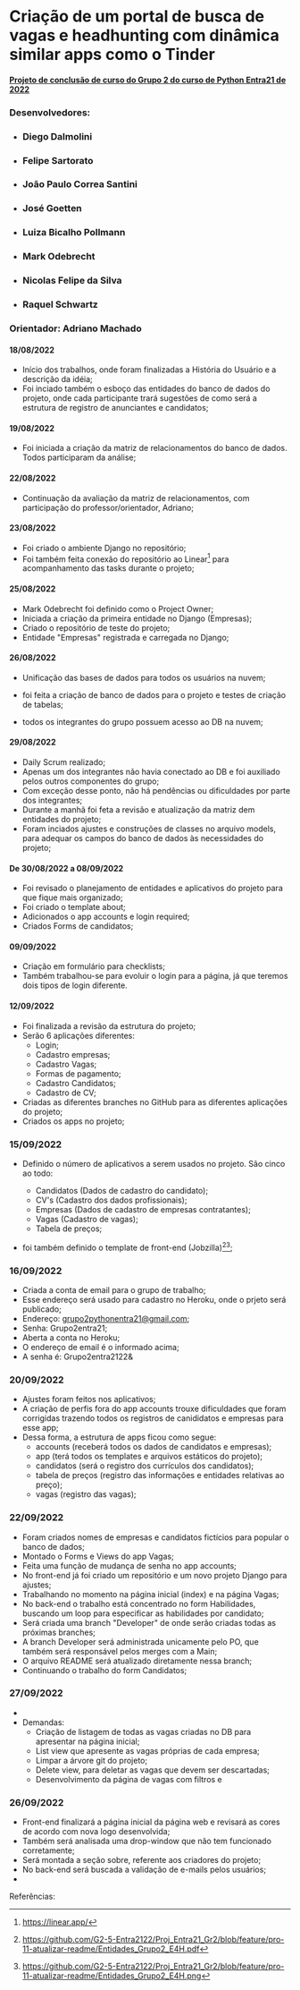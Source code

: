 # Criação de um portal de busca de vagas e headhunting com dinâmica similar apps como o Tinder

#### <u>Projeto de conclusão de curso do Grupo 2 do curso de Python Entra21 de 2022</u>

### Desenvolvedores:
- ### Diego Dalmolini
- ### Felipe Sartorato
- ### João Paulo Correa Santini
- ### José Goetten
- ### Luiza Bicalho Pollmann
- ### Mark Odebrecht
- ### Nicolas Felipe da Silva
- ### Raquel Schwartz

### Orientador: Adriano Machado

#### 18/08/2022

- Início dos trabalhos, onde foram finalizadas a História do Usuário e a descrição da idéia;
- Foi inciado também o esboço das entidades do banco de dados do projeto, onde cada participante trará sugestões de como será a estrutura de registro de anunciantes e candidatos;

#### 19/08/2022

- Foi iniciada a criação da matriz de relacionamentos do banco de dados. Todos participaram da análise;

#### 22/08/2022

- Continuação da avaliação da matriz de relacionamentos, com participação do professor/orientador, Adriano;

#### 23/08/2022

- Foi criado o ambiente Django no repositório;
- Foi também feita conexão do repositório ao Linear[^1] para acompanhamento das tasks durante o projeto;

#### 25/08/2022

- Mark Odebrecht foi definido como o Project Owner;
- Iniciada a criação da primeira entidade no Django (Empresas);
- Criado o repositório de teste do projeto;
- Entidade "Empresas" registrada e carregada no Django;
  
#### 26/08/2022

- Unificação das bases de dados para todos os usuários na nuvem;
- foi feita a criação de banco de dados para o projeto e testes de criação de tabelas;

- todos os integrantes do grupo possuem acesso ao DB na nuvem;

#### 29/08/2022

- Daily Scrum realizado;
- Apenas um dos integrantes não havia conectado ao DB e foi auxiliado pelos outros componentes do grupo;
- Com exceção desse ponto, não há pendências ou dificuldades por parte dos integrantes;
- Durante a manhã foi feta a revisão e atualização da matriz dem entidades do projeto;
- Foram inciados ajustes e construções de classes no arquivo models, para adequar os campos do banco de dados às necessidades do projeto;
  

#### De 30/08/2022 a 08/09/2022

- Foi revisado o planejamento de entidades e aplicativos do projeto para que fique mais organizado;
- Foi criado o template about;
- Adicionados o app accounts e login required;
- Criados Forms de candidatos;

#### 09/09/2022

- Criação em formulário para checklists;
- Também trabalhou-se para evoluir o login para a página, já que teremos dois tipos de login diferente.

#### 12/09/2022

- Foi finalizada a revisão da estrutura do projeto;
- Serão 6 aplicações diferentes:
  - Login;
  - Cadastro empresas;
  - Cadastro Vagas;
  - Formas de pagamento;
  - Cadastro Candidatos;
  - Cadastro de CV;
- Criadas as diferentes branches no GitHub para as diferentes aplicações do projeto;
- Criados os apps no projeto;

### 15/09/2022

- Definido o número de aplicativos a serem usados no projeto. São cinco ao todo:
  - Candidatos (Dados de cadastro do candidato);
  - CV's (Cadastro dos dados profissionais);
  - Empresas (Dados de cadastro de empresas contratantes);
  - Vagas (Cadastro de vagas);
  - Tabela de preços;

- foi também definido o template de front-end (Jobzilla)[^2][^3];

### 16/09/2022

- Criada a conta de email para o grupo de trabalho;
- Esse endereço será usado para cadastro no Heroku, onde o prjeto será publicado;
- Endereço: grupo2pythonentra21@gmail.com;
- Senha: Grupo2entra21;
- Aberta a conta no Heroku;
- O endereço de email é o informado acima;
- A senha é: Grupo2entra2122&


### 20/09/2022

- Ajustes foram feitos nos aplicativos;
- A criação de perfis fora do app accounts trouxe dificuldades que foram corrigidas trazendo todos os registros de canididatos e empresas para esse app;
- Dessa forma, a estrutura de apps ficou como segue:
  - accounts (receberá todos os dados de candidatos e empresas);
  - app (terá todos os templates e arquivos estáticos do projeto);
  - candidatos (será o registro dos currículos dos candidatos);
  - tabela de preços (registro das informações e entidades relativas ao preço);
  - vagas (registro das vagas);


### 22/09/2022

- Foram criados nomes de empresas e candidatos fictícios para popular o banco de dados;
- Montado o Forms e Views do app Vagas;
- Feita uma função de mudança de senha no app accounts;
- No front-end já foi criado um repositório e um novo projeto Django para ajustes;
- Trabalhando no momento na página inicial (index) e na página Vagas;
- No back-end o trabalho está concentrado no form Habilidades, buscando um loop para especificar as habilidades por candidato;
- Será criada uma branch "Developer" de onde serão criadas todas as próximas branches;
- A branch Developer será administrada unicamente pelo PO, que também será responsável pelos merges com a Main;
- O arquivo README será atualizado diretamente nessa branch;
- Continuando o trabalho do form Candidatos;

### 27/09/2022

- 
- Demandas:
  - Criação de listagem de todas as vagas criadas no DB para apresentar na página inicial;
  - List view que apresente as vagas próprias de cada empresa;
  - Limpar a árvore git do projeto;
  - Delete view, para deletar as vagas que devem ser descartadas;
  - Desenvolvimento da página de vagas com filtros e 

### 26/09/2022
- Front-end finalizará a página inicial da página web e revisará as cores de acordo com nova logo desenvolvida;
- Também será analisada uma drop-window que não tem funcionado corretamente;
- Será montada a seção sobre, referente aos criadores do projeto;
- No back-end será buscada a validação de e-mails pelos usuários;
- 


  


Referências:
[^1]: https://linear.app/
[^2]: https://github.com/G2-5-Entra2122/Proj_Entra21_Gr2/blob/feature/pro-11-atualizar-readme/Entidades_Grupo2_E4H.pdf
[^3]: https://github.com/G2-5-Entra2122/Proj_Entra21_Gr2/blob/feature/pro-11-atualizar-readme/Entidades_Grupo2_E4H.png